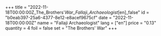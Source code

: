+++
title = "2022-11-18T00:00:00Z_The_Brothers'_War_Fallaji_Archaeologist_[en]_false"
id = "b0eab397-25a6-4377-8e12-e8acef9675cf"
date = "2022-11-18T00:00:00Z"
name = "Fallaji Archaeologist"
lang = ["en"]
price = "0.13"
quantity = 4
foil = false
set = "The Brothers' War"
+++
